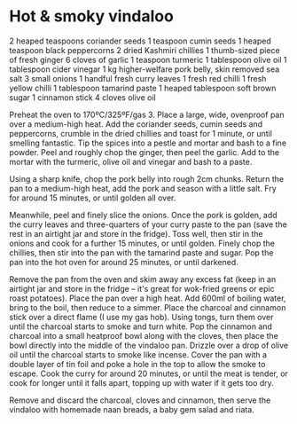 # Hot & smoky vindaloo

2 heaped teaspoons coriander seeds
1 teaspoon cumin seeds
1 heaped teaspoon black peppercorns
2 dried Kashmiri chillies
1 thumb-sized piece of fresh ginger
6 cloves of garlic
1 teaspoon turmeric
1 tablespoon olive oil
1 tablespoon cider vinegar
1 kg higher-welfare pork belly, skin removed
sea salt
3 small onions
1 handful fresh curry leaves
1 fresh red chilli
1 fresh yellow chilli
1 tablespoon tamarind paste
1 heaped tablespoon soft brown sugar
1 cinnamon stick
4 cloves
olive oil

Preheat the oven to 170ºC/325ºF/gas 3. Place a large, wide, ovenproof pan over a medium-high heat. Add the coriander seeds, cumin seeds and peppercorns, crumble in the dried chillies and toast for 1 minute, or until smelling fantastic. Tip the spices into a pestle and mortar and bash to a fine powder. Peel and roughly chop the ginger, then peel the garlic. Add to the mortar with the turmeric, olive oil and vinegar and bash to a paste.

Using a sharp knife, chop the pork belly into rough 2cm chunks. Return the pan to a medium-high heat, add the pork and season with a little salt. Fry for around 15 minutes, or until golden all over.

Meanwhile, peel and finely slice the onions. Once the pork is golden, add the curry leaves and three-quarters of your curry paste to the pan (save the rest in an airtight jar and store in the fridge). Toss well, then stir in the onions and cook for a further 15 minutes, or until golden. Finely chop the chillies, then stir into the pan with the tamarind paste and sugar. Pop the pan into the hot oven for around 25 minutes, or until darkened.

Remove the pan from the oven and skim away any excess fat (keep in an airtight jar and store in the fridge – it's great for wok-fried greens or epic roast potatoes). Place the pan over a high heat. Add 600ml of boiling water, bring to the boil, then reduce to a simmer. Place the charcoal and cinnamon stick over a direct flame (I use my gas hob). Using tongs, turn them over until the charcoal starts to smoke and turn white. Pop the cinnamon and charcoal into a small heatproof bowl along with the cloves, then place the bowl directly into the middle of the vindaloo pan. Drizzle over a drop of olive oil until the charcoal starts to smoke like incense. Cover the pan with a double layer of tin foil and poke a hole in the top to allow the smoke to escape. Cook the curry for around 20 minutes, or until the meat is tender, or cook for longer until it falls apart, topping up with water if it gets too dry.

Remove and discard the charcoal, cloves and cinnamon, then serve the vindaloo with homemade naan breads, a baby gem salad and riata.
